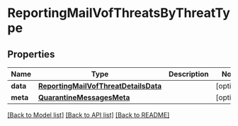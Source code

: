 # ReportingMailVofThreatsByThreatType

## Properties
Name | Type | Description | Notes
------------ | ------------- | ------------- | -------------
**data** | [**ReportingMailVofThreatDetailsData**](ReportingMailVofThreatDetailsData.md) |  | [optional] 
**meta** | [**QuarantineMessagesMeta**](QuarantineMessagesMeta.md) |  | [optional] 

[[Back to Model list]](../README.md#documentation-for-models) [[Back to API list]](../README.md#documentation-for-api-endpoints) [[Back to README]](../README.md)

